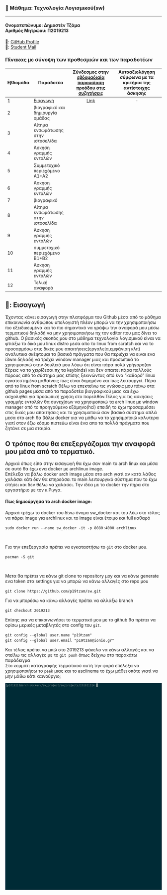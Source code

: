 ### :paperclip: Μάθημα: Τεχνολογία Λογισμικού(sw)

<hr>
<h4>
  Ονοματεπώνυμο: Δημοστέν Τζάμα
  <br>
  Αριθμός Μητρώου: Π2019213
</h4>

:newspaper:: [GitHub Profile](https://github.com/p19tzam)<br>
:email:: [Student Mail](mailto:p19tzam)<br>



<h3> Πίνακας με σύνοψη των προθεσμιών και των παραδοτέων</h3>


| Εβδομάδα | Παραδοτέα | Σύνδεσμος στην [εβδομαδιαία παρουσίαση προόδου στις συζητήσεις](https://github.com/courses-ionio/help/discussions/categories/show-and-tell) | Αυτοαξιολόγηση σύμφωνα με τα κριτήρια της αντίστοιχης άσκησης |
| --- | --- | --- | --- |
| 1 | [Εισαγωγή](https://github.com/p19tzam/sw/tree/2019213/projects/2019213#pushpin-%CE%B5%CE%B9%CF%83%CE%B1%CE%B3%CF%89%CE%B3%CE%AE) | <div align="center">[Link](https://github.com/courses-ionio/help/discussions/69)</div> | <div align="center"> - </div> |
| 2 | βιογραφικό και δημιουργία ομάδας | | |
| 3 | Αίτημα ενσωμάτωσης στην ιστοσελίδα | | |
| 4 | Άσκηση γραμμής εντολών | | |
| 5 | Συμμετοχικό περιεχόμενο A1+A2 | | |
| 6 | Άσκηση γραμμής εντολών | | |
| 7 | βιογραφικό | | |
| 8 | Αίτημα ενσωμάτωσης στην ιστοσελίδα | | |
| 9 | Άσκηση γραμμής εντολών | | |
| 10 | συμμετοχικό περιεχόμενο B1+B2 | | |
| 11 | Άσκηση γραμμής εντολών | | |
| 12 | Τελική αναφορά | | |

## :pushpin:: Εισαγωγή

Έχοντας κάνει εισαγωγή στην πλατφόρμα του Github μέσα από το μάθημα επικοινωνία ανθρώπου υπολογιστή πλέον μπορώ να την χρησιμοποιήσω πιο εξειδικευμένα και το πιο σημαντικό να γράψω την αναφορά μου μέσω τερματικού δηλαδή να μην χρησιμοποιήσω πχ τον editor που μας δίνει το github. Ο βασικός σκοπός μου στο μάθημα τεχνολογία λογισμικού είναι να φτιάξω το δικό μου linux distro μεσα απο το linux from scratch και να το προσαρμόσω στις δικές μου απαιτήσεις(εργαλεία,εμφάνιση κλπ) αναλυτικα σκέφτομαι τα βασικά πράγματα που θα περιέχει να ειναι ενα i3wm δηλαδή να τρέχει window manager μιας και προσωπικά το χρησιμοποιώ στην δουλειά μου λόγω ότι είναι πάρα πολύ γρήγορο(αν ξέρεις να το χειρίζεσαι πχ τα keybinds) και δεν απαιτει πάρα πολλούς πόρους από το σύστημα μας επίσης ξεκινώντας από ένα “καθαρό” linux εγκατεστημένο μαθαίνεις πως είναι δομημένο και πως λειτουργεί.
Πέρα από το linux from scratch θέλω να επεκτείνω τις γνώσεις μου πάνω στα github pages μέσα από τα παραδοτέα βιογραφικού μιας και έχω ασχοληθεί για προσωπική χρήση στο παρελθόν.Τέλος για τις ασκήσεις γραμμής εντολών θα συνεχίσωv να χρησιμοποιώ τα arch linux με window manager από το προηγούμενο εξάμηνο(hci) επειδή το έχω προσαρμόσει στις δικές μου απαιτήσεις και το χρησιμοποιώ σαν βασικό σύστημα απλά μεσα στο arch θα βάλω docker για να μάθω να το χρησιμοποιώ καλυτερα γιατί στον έξω κόσμο πιστεύω είναι ένα απο τα πολλά πράγματα που ζητάνε σε μια εταιρία.


## Ο τρόπος που θα επεξεργάζομαι την αναφορά μου μέσα από το τερματικό.

Αρχικά όπως είπα στην εισαγωγή θα έχω σαν main το arch linux και μέσα σε αυτό θα έχω ενα docker με archlinux image. <br>
Επέλεξα να βάλω docker arch image μέσα στο arch γιατί αν κατά λάθος χαλάσει κάτι δεν θα επηρεάσει το main λειτουργικό σύστημα που το έχω στήσει και δεν θέλω να χαλάσει.
Την ιδέα με το docker την πήρα στο εργαστήριο με τον κ.Ριγγα. <br>

#### Πως δημιούργησα το arch docker image: 
Αρχικά τρέχω το docker του δίνω όνομα sw_docker και του λέω στο τέλος να πάρει image για archlinux και το image είναι έτοιμο και full καθαρό<br>

`sudo docker run --name sw_docker -it -p 8080:4000 archlinux`

<br>

Για την επεξεργασία πρέπει να εγκαταστήσω το `git` στο docker μου. <br>

`pacman -S git`

<br>

Μετα θα πρέπει να κάνω git clone το repository μoy και να κάνω generate ενα token στα settings για να μπορώ να κάνω αλλαγές στο repo μου <br>

`git clone https://github.com/p19tzam/sw.git` <br>

Για να μπορέσω να κάνω αλλαγές πρέπει να αλλάξω branch <br>

`git checkout 2019213` <br>

Επίσης για να επικοινωνήσει το τερματικό μου με το github θα πρέπει να ορίσω μερικές μεταβλητές στο config του `git`.<br>

`git config --global user.name "p19tzam"` <br>
`git config --global user.email "p19tzam@ionio.gr"`<br>

Και τέλος πρέπει να μπώ στο 2019213 φάκελο να κάνω αλλαγές και να στείλω τις αλλαγές με το `git push` όπως δείχνω στο παρακάτω παράδειγμα <br>
Στο κομμάτι καταγραφής τερματικού αυτή την φορά επέλεξα να χρησιμοποιήσω το  `peek` μιας και το asciinema το έχω μάθει οπότε γιατί να μην μάθω κάτι καινούργιο; <br>

<img src="https://github.com/p19tzam/gifs/blob/main/eisagwgh.gif">

